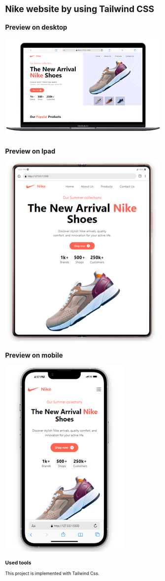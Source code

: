 # Nike website by using Tailwind CSS

## Preview on desktop

![alt text](design/desktop.png)

## Preview on Ipad

![alt text](design/tablet.png)

## Preview on mobile

![alt text](design/mobile.png)

### Used tools

This project is implemented with Tailwind Css.
